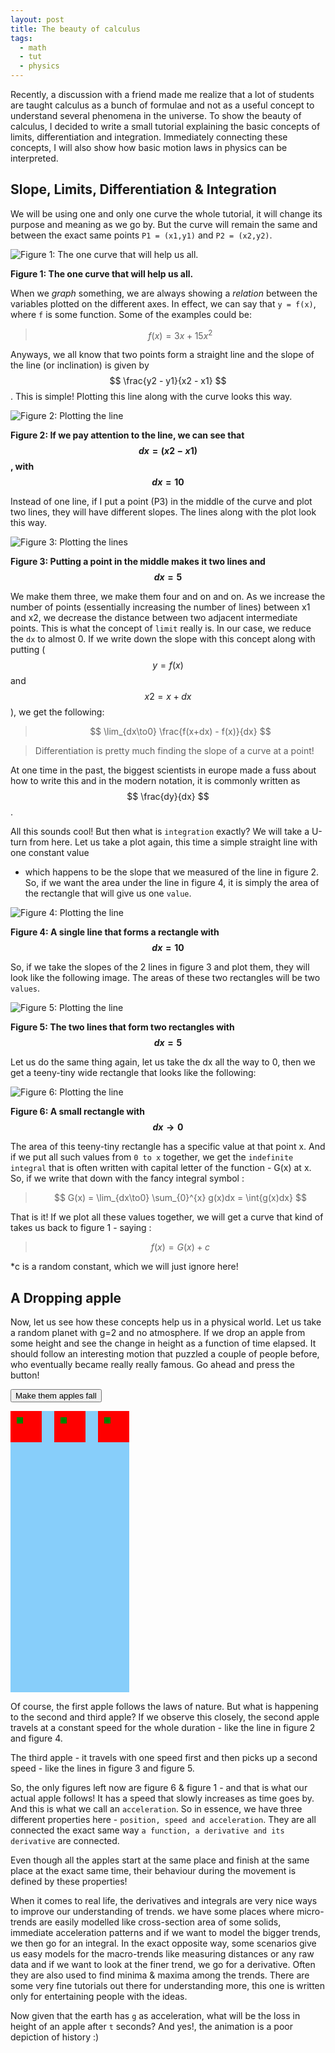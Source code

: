 ```yaml
---
layout: post
title: The beauty of calculus
tags:
  - math
  - tut
  - physics
---
```


Recently, a discussion with a friend made me realize that a lot of students are
taught calculus as a bunch of formulae and not as a useful concept to understand
several phenomena in the universe. To show the beauty of calculus, I decided to
write a small tutorial explaining the basic concepts of limits, differentiation
and integration. Immediately connecting these concepts, I will also show how
basic motion laws in physics can be interpreted.

## Slope, Limits, Differentiation & Integration

We will be using one and only one curve the whole tutorial, it will change its
purpose and meaning as we go by. But the curve will remain the same and between
the exact same points `P1 = (x1,y1)` and `P2 = (x2,y2)`.

![Figure 1: The one curve that will help us all.]({{site.url}}/assets/images/calculus-basics/figure_1.png)

**Figure 1: The one curve that will help us all.**

When we *graph* something, we are always showing a *relation* between the variables
plotted on the different axes. In effect, we can say that `y = f(x)`, where `f`
is some function. Some of the examples could be:

> $$ f(x) = 3x + 15x^2 $$

Anyways, we all know that two points form a straight line and the slope of the
line (or inclination) is given by $$ \frac{y2 - y1}{x2 - x1} $$. This is simple!
Plotting this line along with the curve looks this way. 

![Figure 2: Plotting the line]({{site.url}}/assets/images/calculus-basics/figure_2.png)

**Figure 2: If we pay attention to the line, we can see that $$ dx = (x2-x1) $$, with $$ dx = 10 $$**

Instead of one line, if I put a point (P3) in the middle of the curve and plot two
lines, they will have different slopes. The lines along with the plot look this
way.

![Figure 3: Plotting the lines]({{site.url}}/assets/images/calculus-basics/figure_3.png)

**Figure 3: Putting a point in the middle makes it two lines and $$ dx = 5 $$**

We make them three, we make them four and on and on. As we increase the number
of points (essentially increasing the number of lines) between x1 and x2, we
decrease the distance between two adjacent intermediate points. This is what the concept 
of `limit` really is. In our case, we reduce the `dx` to almost 0. If we write down the 
slope with this concept along with putting ($$ y = f(x) $$ and $$ x2 = x + dx $$), we get the following:

> $$ \lim_{dx\to0} \frac{f(x+dx) - f(x)}{dx} $$

> Differentiation is pretty much finding the slope of a curve at a point!

At one time in the past, the biggest scientists in europe made a fuss about how to write this and in the modern
 notation, it is commonly written as $$ \frac{dy}{dx} $$.

All this sounds cool! But then what is `integration` exactly? We will take a U-turn from here. Let us take a plot again,
 this time a simple straight line with one constant value
- which happens to be the slope that we measured of the line in figure 2. So, if we want the area under the line in figure 4, it is simply the area of the rectangle that will give us one `value`.

![Figure 4: Plotting the line]({{site.url}}/assets/images/calculus-basics/figure_4.png)

**Figure 4: A single line that forms a rectangle with $$ dx = 10 $$**

So, if we take the slopes of the 2 lines in figure 3 and plot them, they will look like the following image. The areas of these two rectangles will be two `values`. 

![Figure 5: Plotting the line]({{site.url}}/assets/images/calculus-basics/figure_5.png)

**Figure 5: The two lines that form two rectangles with $$ dx = 5 $$**

Let us do the same thing again, let us take the dx all the way to 0, then we get a teeny-tiny wide rectangle that looks like the following:

![Figure 6: Plotting the line]({{site.url}}/assets/images/calculus-basics/figure_6.png)

**Figure 6: A small rectangle with $$ dx\to0 $$**

The area of this teeny-tiny rectangle has a specific value at that point x. And if we put all such values from `0 to x`  together, 
 we get the `indefinite integral` that is often written with capital letter of the function - G(x) at x. So, if we write that down with the fancy integral symbol :

> $$ G(x) = \lim_{dx\to0} \sum_{0}^{x} g(x)dx = \int{g(x)dx} $$

That is it! If we plot all these values together, we will get a curve that kind of takes us back to figure 1 - saying :

> $$ f(x) = G(x) + c $$

*c is a random constant, which we will just ignore here!


## A Dropping apple

Now, let us see how these concepts help us in a physical world. Let us take a random planet with g=2 and no atmosphere. If we drop an apple from some height and 
see the change in height as a function of time elapsed. It should follow an interesting motion that puzzled a couple of people before, who eventually became really 
really famous. Go ahead and press the button!


<style>
#myContainer {
  width: 190px;
  height: 450px;
  position: relative;
  background-color: #87CEFA;
}
#myAnimation {
  width: 50px;
  height: 50px;
  position: absolute;
  background-color: red;
}
#myAnimationSpot {
  width: 10px;
  height: 10px;
  left: 10px;
  top: 10px;
  position: relative;
  background-color: green;
}
#myAnimationSpot2 {
  width: 10px;
  height: 10px;
  left: 10px;
  top: 10px;
  position: relative;
  background-color: green;
}
#myAnimationSpot3 {
  width: 10px;
  height: 10px;
  left: 10px;
  top: 10px;
  position: relative;
  background-color: green;
}


#myAnimation2 {
  width: 50px;
  height: 50px;
  left: 70px;
  position: absolute;
  background-color: red;
}

#myAnimation3 {
  width: 50px;
  height: 50px;
  left: 140px;
  position: absolute;
  background-color: red;
}
</style>

<p>
<button onclick="myClick()">Make them apples fall</button>
</p>


<div id ="myContainer">
<div id ="myAnimation"><div id ="myAnimationSpot"></div></div>
<div id ="myAnimation2"><div id ="myAnimationSpot2"></div></div>
<div id ="myAnimation3"><div id ="myAnimationSpot3"></div></div>
</div>

Of course, the first apple follows the laws of nature. But what is happening to the second and third apple? If we observe 
this closely, the second apple travels at a constant speed for the whole duration - like the line in figure 2 and figure 4. 

The third apple - it travels with one speed first and then picks up a second speed - like the lines in figure 3 and figure 5. 

So, the only figures left now are figure 6 & figure 1 - and that is what our actual apple follows! It has a speed that slowly increases 
as time goes by. And this is what we call an `acceleration`. So in essence, we have three different properties here - `position, speed and acceleration`.
 They are all connected the exact same way `a function, a derivative and its derivative` are connected.  

Even though all the apples start at the same place and finish at the same place at the exact same time, their behaviour during the movement is defined by these properties!

<div class="message">
When it comes to real life, the derivatives and integrals are very nice ways to improve our understanding of trends. we have some places where micro-trends are easily modelled like cross-section area of some solids, immediate acceleration patterns and if we want to model the bigger trends, we then go for an integral. In the exact opposite way, some scenarios give us easy models for the macro-trends like measuring distances or any raw data and if we want to look at the finer trend, we go for a derivative. Often they are also used to find minima & maxima among the trends. There are some very fine tutorials out there for understanding more, this one is written only for entertaining people with the ideas.
</div>

Now given that the earth has `g` as acceleration, what will be the loss in height of an apple after `t` seconds? And yes!, the animation is a poor depiction of history :)


<script>

function myClick(){
myFall();
myMove1();
myMove2();
}

function myFall() {
  var elem = document.getElementById("myAnimation");
  var pos = 0;
  var t = 0;
  var id = setInterval(frame, 75);
  function frame() {
    if (t == 20) {
      clearInterval(id);
    } else {
      t++;
      elem.style.top = t*t + 'px';
	}
    }
}

function myMove1() {
  var elem = document.getElementById("myAnimation2");
  var pos = 0;
  var id = setInterval(frame, 75);
  function frame() {
    if (pos == 400) {
      clearInterval(id);
    } else {
      pos = pos+20;
      elem.style.top = pos + 'px';
    }
  }
}

function myMove2() {
  var elem = document.getElementById("myAnimation3");
  var pos = 0;
  var id = setInterval(frame, 75);
  function frame() {
    if (pos == 400) {
      clearInterval(id);
    } else {
	if(pos >= 100){ pos = pos+30; }
	else { pos = pos+10;}
      elem.style.top = pos + 'px';
    }
  }
}
</script>
 
